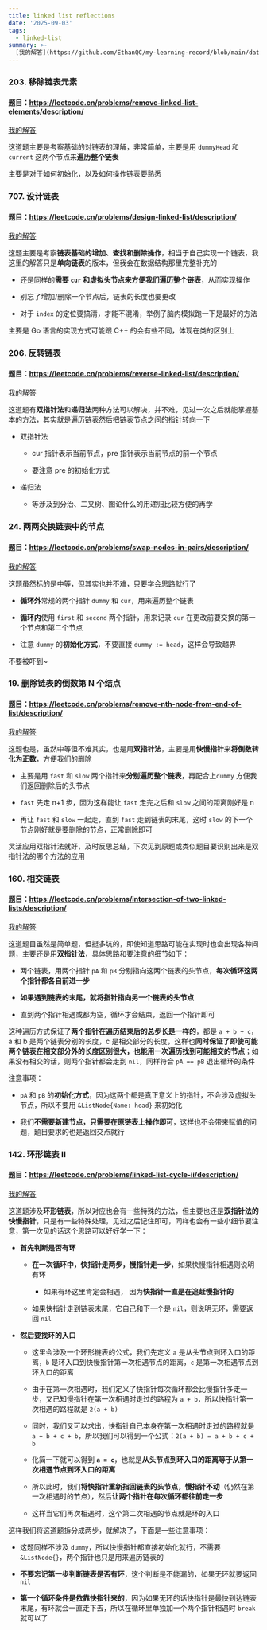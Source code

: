 ```yaml
---
title: linked list reflections
date: '2025-09-03'
tags:
  - linked-list
summary: >-
  [我的解答](https://github.com/EthanQC/my-learning-record/blob/main/data-structure-and-algorithm/problems-record/linked-list/203-remove-linked-list-elements.md)
---
```

### 203. 移除链表元素
#### 题目：https://leetcode.cn/problems/remove-linked-list-elements/description/

[我的解答](https://github.com/EthanQC/my-learning-record/blob/main/data-structure-and-algorithm/problems-record/linked-list/203-remove-linked-list-elements.md)

这道题主要是考察基础的对链表的理解，非常简单，主要是用 `dummyHead` 和 `current` 这两个节点来**遍历整个链表**

主要是对于如何初始化，以及如何操作链表要熟悉

### 707. 设计链表
#### 题目：https://leetcode.cn/problems/design-linked-list/description/

[我的解答](https://github.com/EthanQC/my-learning-record/blob/main/data-structure-and-algorithm/problems-record/linked-list/203-remove-linked-list-elements.md)

这题主要是考察**链表基础的增加、查找和删除操作**，相当于自己实现一个链表，我这里的解答只是**单向链表**的版本，但我会在数据结构那里完整补充的

* 还是同样的**需要 `cur` 和虚拟头节点来方便我们遍历整个链表**，从而实现操作

* 别忘了增加/删除一个节点后，链表的长度也要更改

* 对于 `index` 的定位要搞清，才能不混淆，举例子脑内模拟跑一下是最好的方法

主要是 Go 语言的实现方式可能跟 C++ 的会有些不同，体现在类的区别上

### 206. 反转链表
#### 题目：https://leetcode.cn/problems/reverse-linked-list/description/

[我的解答](https://github.com/EthanQC/my-learning-record/blob/main/data-structure-and-algorithm/problems-record/linked-list/203-remove-linked-list-elements.md)

这道题有**双指针法**和**递归法**两种方法可以解决，并不难，见过一次之后就能掌握基本的方法，其实就是遍历链表然后把链表节点之间的指针转向一下

* 双指针法

  * cur 指针表示当前节点，pre 指针表示当前节点的前一个节点

  * 要注意 pre 的初始化方式

* 递归法

  * 等涉及到分治、二叉树、图论什么的用递归比较方便的再学

### 24. 两两交换链表中的节点
#### 题目：https://leetcode.cn/problems/swap-nodes-in-pairs/description/

[我的解答](https://github.com/EthanQC/my-learning-record/blob/main/data-structure-and-algorithm/problems-record/linked-list/24-swap-nodes-in-pairs.md)

这题虽然标的是中等，但其实也并不难，只要学会思路就行了

* **循环外**常规的两个指针 `dummy` 和 `cur`，用来遍历整个链表

* **循环内**使用 `first` 和 `second` 两个指针，用来记录 `cur` 在更改前要交换的第一个节点和第二个节点

* 注意 `dummy` 的**初始化方式**，不要直接 `dummy := head`，这样会导致越界

不要被吓到~

### 19. 删除链表的倒数第 N 个结点
#### 题目：https://leetcode.cn/problems/remove-nth-node-from-end-of-list/description/

[我的解答](https://github.com/EthanQC/my-learning-record/blob/main/data-structure-and-algorithm/problems-record/linked-list/19-remove-nth-node-from-end-of-list.md)

这题也是，虽然中等但不难其实，也是用**双指针法**，主要是用**快慢指针**来**将倒数转化为正数**，方便我们的删除

* 主要是用 `fast` 和 `slow` 两个指针来**分别遍历整个链表**，再配合上`dummy` 方便我们返回删除后的头节点

* `fast` 先走 n+1 步，因为这样能让 `fast` 走完之后和 `slow` 之间的距离刚好是 n

* 再让 `fast` 和 `slow` 一起走，直到 `fast` 走到链表的末尾，这时 `slow` 的下一个节点刚好就是要删除的节点，正常删除即可

灵活应用双指针法就好，及时反思总结，下次见到原题或类似题目要识别出来是双指针法的哪个方法的应用

### 160. 相交链表
#### 题目：https://leetcode.cn/problems/intersection-of-two-linked-lists/description/

[我的解答](https://github.com/EthanQC/my-learning-record/blob/main/data-structure-and-algorithm/problems-record/linked-list/160-intersection-of-two-linked-lists.md)

这道题目虽然是简单题，但挺多坑的，即使知道思路可能在实现时也会出现各种问题，主要还是用**双指针法**，具体思路和要注意的细节如下：

* 两个链表，用两个指针 `pA` 和 `pB` 分别指向这两个链表的头节点，**每次循环这两个指针都各自前进一步**

* **如果遇到链表的末尾，就将指针指向另一个链表的头节点**

* 直到两个指针相遇或都为空，循环才会结束，返回一个指针即可

这种遍历方式保证了**两个指针在遍历结束后的总步长是一样的**，都是 `a + b + c`，a 和 b 是两个链表分别的长度，c 是相交部分的长度，这样也**同时保证了即使可能两个链表在相交部分外的长度区别很大，也能用一次遍历找到可能相交的节点**；如果没有相交的话，则两个指针都会走到 `nil`，同样符合 `pA == pB` 退出循环的条件

注意事项：

* `pA` 和 `pB` 的**初始化方式**，因为这两个都是真正意义上的指针，不会涉及虚拟头节点，所以不要用 `&ListNode{Name: head}` 来初始化

* 我们**不需要新建节点，只需要在原链表上操作即可**，这样也不会带来赋值的问题，题目要求的也是返回交点就行

### 142. 环形链表 II
#### 题目：https://leetcode.cn/problems/linked-list-cycle-ii/description/

[我的解答](https://github.com/EthanQC/my-learning-record/blob/main/data-structure-and-algorithm/problems-record/linked-list/142-linked-list-cycle-ii.md)

这道题涉及**环形链表**，所以对应也会有一些特殊的方法，但主要也还是**双指针法的快慢指针**，只是有一些特殊处理，见过之后记住即可，同样也会有一些小细节要注意，第一次见的话这个思路可以好好学一下：

* **首先判断是否有环**

  * **在一次循环中，快指针走两步，慢指针走一步**，如果快慢指针相遇则说明有环

    * 如果有环这里肯定会相遇， 因为**快指针一直是在追赶慢指针的**

  * 如果快指针走到链表末尾，它自己和下一个是 `nil`，则说明无环，需要返回 `nil`

* **然后要找环的入口**

  * 这里会涉及一个环形链表的公式，我们先定义 `a` 是从头节点到环入口的距离，`b` 是环入口到快慢指针第一次相遇节点的距离，`c` 是第一次相遇节点到环入口的距离

  * 由于在第一次相遇时，我们定义了快指针每次循环都会比慢指针多走一步，又已知慢指针在第一次相遇时走过的路程为 `a + b`，所以快指针第一次相遇的路程就是 `2(a + b)`

  * 同时，我们又可以求出，快指针自己本身在第一次相遇时走过的路程就是 `a + b + c + b`，所以我们可以得到一个公式：`2(a + b) = a + b + c + b`

  * 化简一下就可以得到 **`a = c`**，也就是**从头节点到环入口的距离等于从第一次相遇节点到环入口的距离**

  * 所以此时，我们**将快指针重新指回链表的头节点，慢指针不动**（仍然在第一次相遇时的节点），然后**让两个指针在每次循环都往前走一步**

  * 这样当它们再次相遇时，这个第二次相遇的节点就是环的入口

这样我们将这道题拆分成两步，就解决了，下面是一些注意事项：

* 这题同样不涉及 `dummy`，所以快慢指针都直接初始化就行，不需要 `&ListNode{}`，两个指针也只是用来遍历链表的

* **不要忘记第一步判断链表是否有环**，这个判断是不能漏的，如果无环就要返回 `nil`

* **第一个循环条件是依靠快指针来的**，因为如果无环的话快指针是最快到达链表末尾，有环就会一直走下去，所以在循环里单独加一个两个指针相遇时 `break` 就可以了
